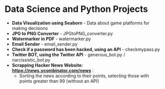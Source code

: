 # Data Science and Python Projects

* **Data Visualization using Seaborn** - Data about game platforms for making decisions
* **JPG to PNG Converter** - JPGtoPNG_converter.py
* **Watermarker in PDF** - watermarker.py
* **Email Sender** - email_sender.py
* **Check if a password has been hacked, using an API** - checkmypass.py
* **Twitter BOT, using the Twitter API** - generous_bot.py / narcissistic_bot.py
* **Scrapping Hacker News Website: https://news.ycombinator.com/news** :
    * Sorting the news according to their points, selecting those with points greater than 99 (without an API)



